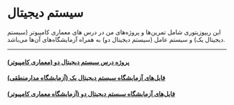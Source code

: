 # سیستم دیجیتال
این ریپوزیتوری شامل تمرین‌ها و پروژه‌های من در درس های معماری کامپیوتر (سیستم دیجیتال یک) و سیستم عامل (سیستم دیجیتال دو) به همراه آزمایشگاه‌های آن‌ها می‌باشد.
<hr>
<h4><a href='https://github.com/EnAnsari/digital-system/tree/main/Architecture_project'>پروژه درس سیستم دیجیتال دو (معماری کامپیوتر)</a></h4>
<h4><a href='https://github.com/EnAnsari/digital-system/tree/main/Laboratory_1'>فایل‌های آزمایشگاه سیستم دیجیتال یک (آزمایشگاه مدارمنطقی)</a></h4>
<h4><a href='https://github.com/EnAnsari/digital-system/tree/main/Laboratory_2'>فایل‌های آزمایشگاه سیستم دیجیتال دو (آزمایشگاه معماری کامپیوتر)</a></h4>
